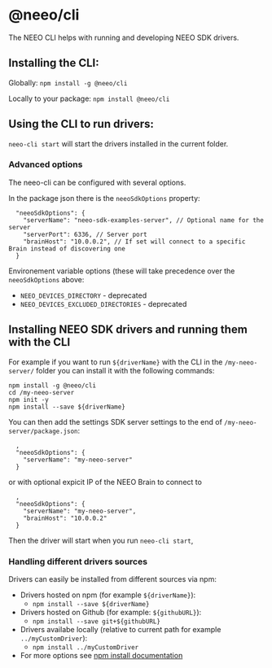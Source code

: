 # @neeo/cli

The NEEO CLI helps with running and developing NEEO SDK drivers.

## Installing the CLI:

Globally: `npm install -g @neeo/cli`

Locally to your package: `npm install @neeo/cli`

## Using the CLI to run drivers:

`neeo-cli start` will start the drivers installed in the current folder.

### Advanced options

The neeo-cli can be configured with several options.

In the package json there is the `neeoSdkOptions` property:
```
  "neeoSdkOptions": {
    "serverName": "neeo-sdk-examples-server", // Optional name for the server
    "serverPort": 6336, // Server port
    "brainHost": "10.0.0.2", // If set will connect to a specific Brain instead of discovering one
  }
```

Environement variable options (these will take precedence over the `neeoSdkOptions` above:

* `NEEO_DEVICES_DIRECTORY` - deprecated
* `NEEO_DEVICES_EXCLUDED_DIRECTORIES` - deprecated

## Installing NEEO SDK drivers and running them with the CLI

For example if you want to run `${driverName}` with the CLI in the `/my-neeo-server/` folder you can install it with the following commands:

```
npm install -g @neeo/cli
cd /my-neeo-server
npm init -y
npm install --save ${driverName}
```

You can then add the settings SDK server settings to the end of `/my-neeo-server/package.json`:

```
  ,
  "neeoSdkOptions": {
    "serverName": "my-neeo-server"
  }
```
or with optional expicit IP of the NEEO Brain to connect to
```
  ,
  "neeoSdkOptions": {
    "serverName": "my-neeo-server",
    "brainHost": "10.0.0.2"
  }
```

Then the driver will start when you run `neeo-cli start`,

### Handling different drivers sources

Drivers can easily be installed from different sources via npm:

* Drivers hosted on npm (for example `${driverName}`):
  * `npm install --save ${driverName}`
* Drivers hosted on Github (for example: `${githubURL}`):
  * `npm install --save git+${githubURL}`
* Drivers availabe locally (relative to current path for example `../myCustomDriver`):
  * `npm install ../myCustomDriver`
* For more options see [npm install documentation](https://docs.npmjs.com/cli/install)